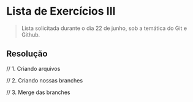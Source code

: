 # Lista de Exercícios III

> Lista solicitada durante o dia 22 de junho, sob a temática do Git e Github.

## Resolução

// 1. Criando arquivos

// 2. Criando nossas branches

// 3. Merge das branches